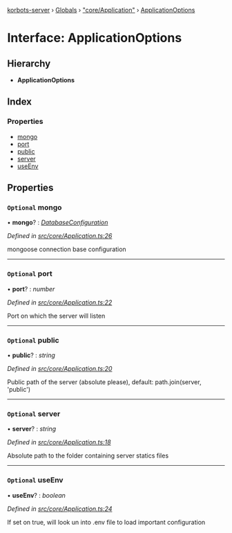 [korbots-server](../README.md) › [Globals](../globals.md) › ["core/Application"](../modules/_core_application_.md) › [ApplicationOptions](_core_application_.applicationoptions.md)

# Interface: ApplicationOptions

## Hierarchy

* **ApplicationOptions**

## Index

### Properties

* [mongo](_core_application_.applicationoptions.md#optional-mongo)
* [port](_core_application_.applicationoptions.md#optional-port)
* [public](_core_application_.applicationoptions.md#optional-public)
* [server](_core_application_.applicationoptions.md#optional-server)
* [useEnv](_core_application_.applicationoptions.md#optional-useenv)

## Properties

### `Optional` mongo

• **mongo**? : *[DatabaseConfiguration](_core_application_.databaseconfiguration.md)*

*Defined in [src/core/Application.ts:26](https://github.com/Xisabla/Korbots/blob/c8927cf/server/src/core/Application.ts#L26)*

mongoose connection base configuration

___

### `Optional` port

• **port**? : *number*

*Defined in [src/core/Application.ts:22](https://github.com/Xisabla/Korbots/blob/c8927cf/server/src/core/Application.ts#L22)*

Port on which the server will listen

___

### `Optional` public

• **public**? : *string*

*Defined in [src/core/Application.ts:20](https://github.com/Xisabla/Korbots/blob/c8927cf/server/src/core/Application.ts#L20)*

Public path of the server (absolute please), default: path.join(server, 'public')

___

### `Optional` server

• **server**? : *string*

*Defined in [src/core/Application.ts:18](https://github.com/Xisabla/Korbots/blob/c8927cf/server/src/core/Application.ts#L18)*

Absolute path to the folder containing server statics files

___

### `Optional` useEnv

• **useEnv**? : *boolean*

*Defined in [src/core/Application.ts:24](https://github.com/Xisabla/Korbots/blob/c8927cf/server/src/core/Application.ts#L24)*

If set on true, will look un into .env file to load important configuration
